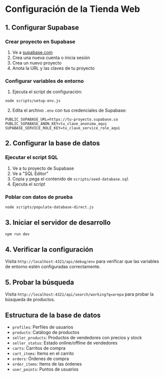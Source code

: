 # Configuración de la Tienda Web

## 1. Configurar Supabase

### Crear proyecto en Supabase
1. Ve a [supabase.com](https://supabase.com)
2. Crea una nueva cuenta o inicia sesión
3. Crea un nuevo proyecto
4. Anota la URL y las claves de tu proyecto

### Configurar variables de entorno
1. Ejecuta el script de configuración:
```bash
node scripts/setup-env.js
```

2. Edita el archivo `.env` con tus credenciales de Supabase:
```env
PUBLIC_SUPABASE_URL=https://tu-proyecto.supabase.co
PUBLIC_SUPABASE_ANON_KEY=tu_clave_anonima_aqui
SUPABASE_SERVICE_ROLE_KEY=tu_clave_service_role_aqui
```

## 2. Configurar la base de datos

### Ejecutar el script SQL
1. Ve a tu proyecto de Supabase
2. Ve a "SQL Editor"
3. Copia y pega el contenido de `scripts/seed-database.sql`
4. Ejecuta el script

### Poblar con datos de prueba
```bash
node scripts/populate-database-direct.js
```

## 3. Iniciar el servidor de desarrollo

```bash
npm run dev
```

## 4. Verificar la configuración

Visita `http://localhost:4321/api/debug/env` para verificar que las variables de entorno estén configuradas correctamente.

## 5. Probar la búsqueda

Visita `http://localhost:4321/api/search/working?q=arepa` para probar la búsqueda de productos.

## Estructura de la base de datos

- `profiles`: Perfiles de usuarios
- `products`: Catálogo de productos
- `seller_products`: Productos de vendedores con precios y stock
- `seller_status`: Estado online/offline de vendedores
- `carts`: Carritos de compra
- `cart_items`: Items en el carrito
- `orders`: Órdenes de compra
- `order_items`: Items de las órdenes
- `user_points`: Puntos de usuarios







